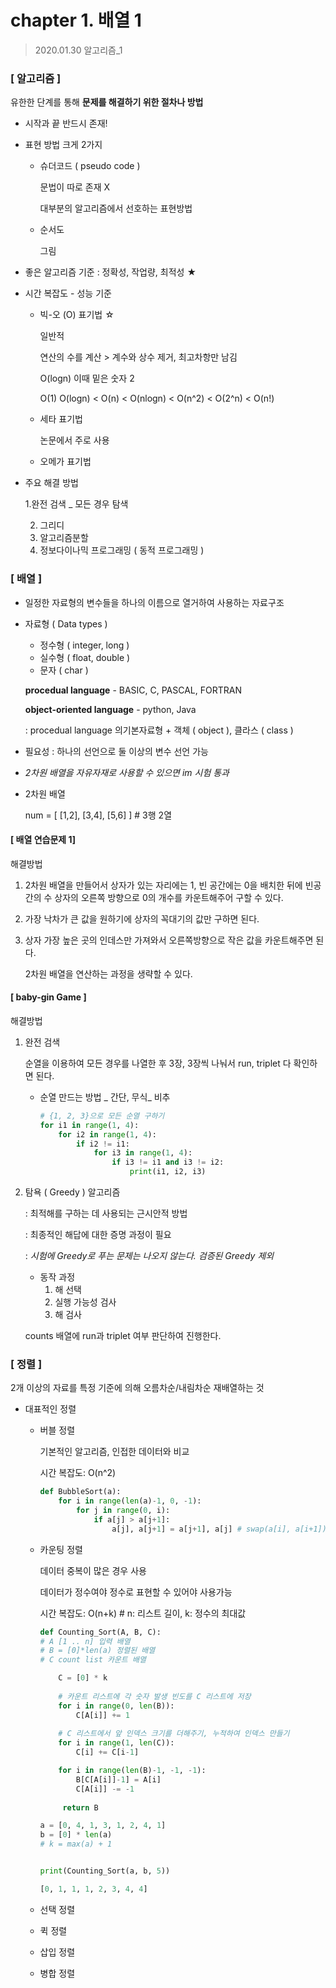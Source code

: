 # chapter 1. 배열 1

> 2020.01.30 알고리즘_1

### [ 알고리즘 ]

유한한 단계를 통해 **문제를 해결하기 위한 절차나 방법**

- 시작과 끝 반드시 존재!

- 표현 방법 크게 2가지

  - 슈더코드 ( pseudo code ) 

    문법이 따로 존재 X

    대부분의 알고리즘에서 선호하는 표현방법

  - 순서도

    그림

- 좋은 알고리즘 기준 : 정확성, 작업량, 최적성 ★

- 시간 복잡도 - 성능 기준

  - 빅-오 (O) 표기법 ☆

    일반적

    연산의 수를 계산 > 계수와 상수 제거, 최고차항만 남김

    O(logn) 이때 밑은 숫자 2

    O(1) O(logn) < O(n) < O(nlogn) < O(n^2) < O(2^n) < O(n!)

  - 세타 표기법

    논문에서 주로 사용

  - 오메가 표기법

- 주요 해결 방법

  1.완전 검색 _ 모든 경우 탐색

  2. 그리디 
  3. 알고리즘분할 
  4. 정보다이나믹 프로그래밍 ( 동적 프로그래밍 )

  

### [ 배열 ]

- 일정한 자료형의 변수들을 하나의 이름으로 열거하여 사용하는 자료구조 

- 자료형 ( Data types )

  - 정수형 ( integer, long )
  - 실수형 ( float, double )
  - 문자 ( char )

  **procedual language** - BASIC, C, PASCAL, FORTRAN

  **object-oriented language** - python, Java

  : procedual language 의기본자료형 + 객체 ( object ), 클라스 ( class )

- 필요성 : 하나의 선언으로 둘 이상의 변수 선언 가능

- *2차원 배열을 자유자재로 사용할 수 있으면 im 시험 통과*

- 2차원 배열

  num = [ [1,2], [3,4], [5,6] ] # 3행 2열



#### [ 배열 연습문제 1]

해결방법

1. 2차원 배열을 만들어서 상자가 있는 자리에는 1, 빈 공간에는 0을 배치한 뒤에 빈공간의 수 상자의 오른쪽 방향으로 0의 개수를 카운트해주어 구할 수 있다.

2. 가장 낙차가 큰 값을 원하기에 상자의 꼭대기의 값만 구하면 된다.

3. 상자 가장 높은 곳의 인데스만 가져와서 오른쪽방향으로 작은 값을 카운트해주면 된다.

    2차원 배열을 연산하는 과정을 생략할 수 있다.



#### [ baby-gin Game ]

해결방법

1. 완전 검색

   순열을 이용하여 모든 경우를 나열한 후 3장, 3장씩 나눠서 run, triplet 다 확인하면 된다. 

   - 순열 만드는 방법 _ 간단, 무식_ 비추

     ```python
     # {1, 2, 3}으로 모든 순열 구하기
     for i1 in range(1, 4):
         for i2 in range(1, 4):
             if i2 != i1:
                 for i3 in range(1, 4):
                     if i3 != i1 and i3 != i2:
                         print(i1, i2, i3)
     ```

2. 탐욕 ( Greedy ) 알고리즘

   : 최적해를 구하는 데 사용되는 근시안적 방법

   : 최종적인 해답에 대한 증명 과정이 필요

   : *시험에 Greedy로 푸는 문제는 나오지 않는다. 검증된 Greedy 제외*

   - 동작 과정
     1. 해 선택
     2. 실행 가능성 검사
     3. 해 검사

   counts 배열에 run과 triplet 여부 판단하여 진행한다.



### [ 정렬 ]

2개 이상의 자료를 특정 기준에 의해 오름차순/내림차순 재배열하는 것

- 대표적인 정렬

  - 버블 정렬

    기본적인 알고리즘, 인접한 데이터와 비교

    시간 복잡도: O(n^2) 

    ```python
    def BubbleSort(a):
        for i in range(len(a)-1, 0, -1):
            for j in range(0, i):
                if a[j] > a[j+1]:
                    a[j], a[j+1] = a[j+1], a[j] # swap(a[i], a[i+1])
    ```

  - 카운팅 정렬

    데이터 중복이 많은 경우 사용

    데이터가 정수여야 정수로 표현할 수 있어야 사용가능

    시간 복잡도: O(n+k) # n: 리스트 길이, k: 정수의 최대값

    ```python
    def Counting_Sort(A, B, C):
    # A [1 .. n] 입력 배열
    # B = [0]*len(a) 정렬된 배열
    # C count list 카운트 배열
    
        C = [0] * k
    	
        # 카운트 리스트에 각 숫자 발생 빈도를 C 리스트에 저장
        for i in range(0, len(B)): 
            C[A[i]] += 1
    	
        # C 리스트에서 앞 인덱스 크기를 더해주기, 누적하여 인덱스 만들기 
        for i in range(1, len(C)):
            C[i] += C[i-1]
    
        for i in range(len(B)-1, -1, -1):
            B[C[A[i]]-1] = A[i]
            C[A[i]] -= -1
            
         return B
    ```

    ```python
    a = [0, 4, 1, 3, 1, 2, 4, 1]
    b = [0] * len(a)
    # k = max(a) + 1
    
    
    print(Counting_Sort(a, b, 5))
    ```

    ```python
    [0, 1, 1, 1, 2, 3, 4, 4]
    ```

    

  - 선택 정렬

  - 퀵 정렬

  - 삽입 정렬

  - 병합 정렬
